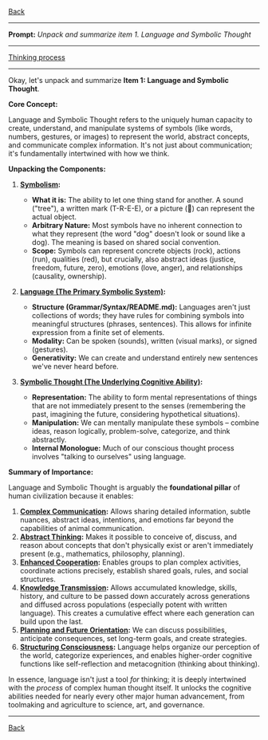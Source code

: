 [Back](../README.md)

---

**Prompt:** *Unpack and summarize item 1. Language and Symbolic Thought*

---

[Thinking process](thoughts.md)

---

Okay, let's unpack and summarize **Item 1: Language and Symbolic Thought**.

**Core Concept:**

Language and Symbolic Thought refers to the uniquely human capacity to create, understand, and manipulate systems of symbols (like words, numbers, gestures, or images) to represent the world, abstract concepts, and communicate complex information. It's not just about communication; it's fundamentally intertwined with how we think.

**Unpacking the Components:**
1.  **[Symbolism](c-1-symbolism/README.md):**
    *   **What it is:** The ability to let one thing stand for another. A sound ("tree"), a written mark (T-R-E-E), or a picture (🌳) can represent the actual object.
    *   **Arbitrary Nature:** Most symbols have no inherent connection to what they represent (the word "dog" doesn't look or sound like a dog). The meaning is based on shared social convention.
    *   **Scope:** Symbols can represent concrete objects (rock), actions (run), qualities (red), but crucially, also abstract ideas (justice, freedom, future, zero), emotions (love, anger), and relationships (causality, ownership).

2.  **[Language (The Primary Symbolic System)](c-2-language/README.md):**
    *   **Structure (Grammar/Syntax/README.md):** Languages aren't just collections of words; they have rules for combining symbols into meaningful structures (phrases, sentences). This allows for infinite expression from a finite set of elements.
    *   **Modality:** Can be spoken (sounds), written (visual marks), or signed (gestures).
    *   **Generativity:** We can create and understand entirely new sentences we've never heard before.

3.  **[Symbolic Thought (The Underlying Cognitive Ability)](c-3-symbolic-thought/README.md):**
    *   **Representation:** The ability to form mental representations of things that are not immediately present to the senses (remembering the past, imagining the future, considering hypothetical situations).
    *   **Manipulation:** We can mentally manipulate these symbols – combine ideas, reason logically, problem-solve, categorize, and think abstractly.
    *   **Internal Monologue:** Much of our conscious thought process involves "talking to ourselves" using language.

**Summary of Importance:**

Language and Symbolic Thought is arguably the **foundational pillar** of human civilization because it enables:

1.  **[Complex Communication](i-1-complex-communication/README.md):** Allows sharing detailed information, subtle nuances, abstract ideas, intentions, and emotions far beyond the capabilities of animal communication.
2.  **[Abstract Thinking](i-2-abstract-thinking/README.md):** Makes it possible to conceive of, discuss, and reason about concepts that don't physically exist or aren't immediately present (e.g., mathematics, philosophy, planning).
3.  **[Enhanced Cooperation](i-3-enhanced-cooperation/README.md):** Enables groups to plan complex activities, coordinate actions precisely, establish shared goals, rules, and social structures.
4.  **[Knowledge Transmission](i-4-knowledge-transmission/README.md):** Allows accumulated knowledge, skills, history, and culture to be passed down accurately across generations and diffused across populations (especially potent with written language). This creates a cumulative effect where each generation can build upon the last.
5.  **[Planning and Future Orientation](i-5-planning-future-orientation/README.md):** We can discuss possibilities, anticipate consequences, set long-term goals, and create strategies.
6.  **[Structuring Consciousness](i-6-structuring-consciousness/README.md):** Language helps organize our perception of the world, categorize experiences, and enables higher-order cognitive functions like self-reflection and metacognition (thinking about thinking).

In essence, language isn't just a tool *for* thinking; it is deeply intertwined with the *process* of complex human thought itself. It unlocks the cognitive abilities needed for nearly every other major human advancement, from toolmaking and agriculture to science, art, and governance.

---

[Back](../README.md)

